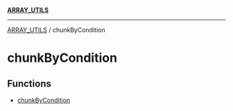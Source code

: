 [**ARRAY_UTILS**](../README.md)

***

[ARRAY_UTILS](../README.md) / chunkByCondition

# chunkByCondition

## Functions

- [chunkByCondition](functions/chunkByCondition.md)
